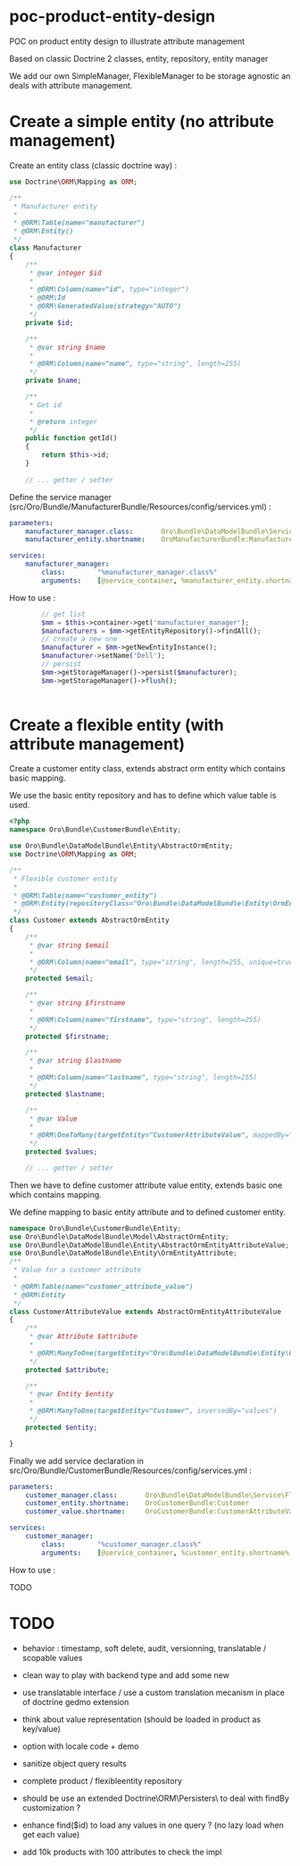 poc-product-entity-design
=========================

POC on product entity design to illustrate attribute management

Based on classic Doctrine 2 classes, entity, repository, entity manager

We add our own SimpleManager, FlexibleManager to be storage agnostic an deals with attribute management.

Create a simple entity (no attribute management)
================================================

Create an entity class (classic doctrine way) :
```php
use Doctrine\ORM\Mapping as ORM;

/**
 * Manufacturer entity
 *
 * @ORM\Table(name="manufacturer")
 * @ORM\Entity()
 */
class Manufacturer
{
    /**
     * @var integer $id
     *
     * @ORM\Column(name="id", type="integer")
     * @ORM\Id
     * @ORM\GeneratedValue(strategy="AUTO")
     */
    private $id;

    /**
     * @var string $name
     *
     * @ORM\Column(name="name", type="string", length=255)
     */
    private $name;

    /**
     * Get id
     *
     * @return integer
     */
    public function getId()
    {
        return $this->id;
    }
    
    // ... getter / setter
```

Define the service manager (src/Oro/Bundle/ManufacturerBundle/Resources/config/services.yml) : 
```yaml
parameters:
    manufacturer_manager.class:       Oro\Bundle\DataModelBundle\Service\SimpleEntityManager
    manufacturer_entity.shortname:    OroManufacturerBundle:Manufacturer

services:
    manufacturer_manager:
        class:        "%manufacturer_manager.class%"
        arguments:    [@service_container, %manufacturer_entity.shortname%]
```

How to use :
```php
        // get list
        $mm = $this->container->get('manufacturer_manager');
        $manufacturers = $mm->getEntityRepository()->findAll();
        // create a new one
        $manufacturer = $mm->getNewEntityInstance();
        $manufacturer->setName('Dell');
        // persist
        $mm->getStorageManager()->persist($manufacturer);
        $mm->getStorageManager()->flush();
        
```

Create a flexible entity (with attribute management)
====================================================

Create a customer entity class, extends abstract orm entity which contains basic mapping.

We use the basic entity repository and has to define which value table is used. 

```php
<?php
namespace Oro\Bundle\CustomerBundle\Entity;

use Oro\Bundle\DataModelBundle\Entity\AbstractOrmEntity;
use Doctrine\ORM\Mapping as ORM;

/**
 * Flexible customer entity
 *
 * @ORM\Table(name="customer_entity")
 * @ORM\Entity(repositoryClass="Oro\Bundle\DataModelBundle\Entity\OrmEntityRepository")
 */
class Customer extends AbstractOrmEntity
{
    /**
     * @var string $email
     *
     * @ORM\Column(name="email", type="string", length=255, unique=true)
     */
    protected $email;

    /**
     * @var string $firstname
     *
     * @ORM\Column(name="firstname", type="string", length=255)
     */
    protected $firstname;

    /**
     * @var string $lastname
     *
     * @ORM\Column(name="lastname", type="string", length=255)
     */
    protected $lastname;

    /**
     * @var Value
     *
     * @ORM\OneToMany(targetEntity="CustomerAttributeValue", mappedBy="entity", cascade={"persist", "remove"})
     */
    protected $values;

    // ... getter / setter
```

Then we have to define customer attribute value entity, extends basic one which contains mapping.

We define mapping to basic entity attribute and to defined customer entity.
```php
namespace Oro\Bundle\CustomerBundle\Entity;
use Oro\Bundle\DataModelBundle\Model\AbstractOrmEntity;
use Oro\Bundle\DataModelBundle\Entity\AbstractOrmEntityAttributeValue;
use Oro\Bundle\DataModelBundle\Entity\OrmEntityAttribute;
/**
 * Value for a customer attribute
 *
 * @ORM\Table(name="customer_attribute_value")
 * @ORM\Entity
 */
class CustomerAttributeValue extends AbstractOrmEntityAttributeValue
{
    /**
     * @var Attribute $attribute
     *
     * @ORM\ManyToOne(targetEntity="Oro\Bundle\DataModelBundle\Entity\OrmEntityAttribute")
     */
    protected $attribute;

    /**
     * @var Entity $entity
     *
     * @ORM\ManyToOne(targetEntity="Customer", inversedBy="values")
     */
    protected $entity;

}
```

Finally we add service declaration in src/Oro/Bundle/CustomerBundle/Resources/config/services.yml :
```yaml
parameters:
    customer_manager.class:       Oro\Bundle\DataModelBundle\Service\FlexibleEntityManager
    customer_entity.shortname:    OroCustomerBundle:Customer
    customer_value.shortname:     OroCustomerBundle:CustomerAttributeValue

services:
    customer_manager:
        class:        "%customer_manager.class%"
        arguments:    [@service_container, %customer_entity.shortname%, %customer_value.shortname%]
```

How to use :

TODO


TODO
====

- behavior : timestamp, soft delete, audit, versionning, translatable / scopable values

- clean way to play with backend type and add some new

- use translatable interface / use a custom translation mecanism in place of doctrine gedmo extension

- think about value representation (should be loaded in product as key/value)

- option with locale code + demo

- sanitize object query results 

- complete product / flexibleentity repository

- should be use an extended Doctrine\ORM\Persisters\ to deal with findBy customization ?

- enhance find($id) to load any values in one query ? (no lazy load when get each value)

- add 10k products with 100 attributes to check the impl
